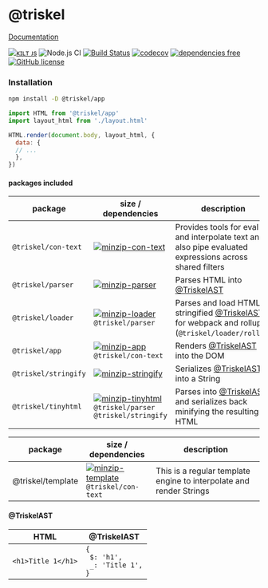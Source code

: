 
# @triskel

[Documentation](https://kiltjs.github.io/triskel/)

[![ᴋɪʟᴛ ᴊs](https://kiltjs.github.io/assets/images/badge-kiltjs.svg)](https://github.com/kiltjs)
![Node.js CI](https://github.com/kiltjs/triskel/workflows/Node.js%20CI/badge.svg?branch=master)
[![Build Status](https://cloud.drone.io/api/badges/kiltjs/triskel/status.svg)](https://cloud.drone.io/kiltjs/triskel)
[![codecov](https://codecov.io/gh/kiltjs/triskel/branch/master/graph/badge.svg)](https://codecov.io/gh/kiltjs/triskel)
[![dependencies free](https://kiltjs.github.io/assets/images/badge-dependencies-free.svg)](https://www.npmjs.com/package/@kilt/triskel)
[![GitHub license](https://kiltjs.github.io/assets/images/badge-license-mit.svg)](LICENSE)

### Installation

``` sh
npm install -D @triskel/app
```

``` js
import HTML from '@triskel/app'
import layout_html from './layout.html'

HTML.render(document.body, layout_html, {
  data: {
  // ...
  },
})
```

#### packages included

| package | size / dependencies | description |
| -- | -- | -- |  
| `@triskel/con-text` | [![minzip-con-text]](https://bundlephobia.com/result?p=@triskel/con-text) | Provides tools for eval and interpolate text and also pipe evaluated expressions across shared filters |
| `@triskel/parser` | [![minzip-parser]](https://bundlephobia.com/result?p=@triskel/parser) | Parses HTML into [@TriskelAST] |
| `@triskel/loader` | [![minzip-loader]](https://bundlephobia.com/result?p=@triskel/loader)<br>`@triskel/parser` | Parses and load HTML as stringified [@TriskelAST] for webpack and rollup (`@triskel/loader/rollup`) |
| `@triskel/app` | [![minzip-app]](https://bundlephobia.com/result?p=@triskel/app)<br>`@triskel/con-text` | Renders [@TriskelAST] into the DOM |
| `@triskel/stringify` | [![minzip-stringify]](https://bundlephobia.com/result?p=@triskel/stringify) | Serializes [@TriskelAST] into a String |
| `@triskel/tinyhtml` | [![minzip-tinyhtml]](https://bundlephobia.com/result?p=@triskel/tinyhtml)<br>`@triskel/parser`<br>`@triskel/stringify` | Parses into [@TriskelAST] and serializes back minifying the resulting HTML |

| package | size / dependencies | description |
| -- | -- | -- |
| @triskel/template | [![minzip-template]](https://bundlephobia.com/result?p=@triskel/template)<br>`@triskel/con-text` | This is a regular template engine to interpolate and render Strings |


#### @TriskelAST

| HTML | @TriskelAST |
| -- | -- |
| `<h1>Title 1</h1>` | <code>{<br>&nbsp;$: 'h1',<br>&nbsp;_: 'Title 1',<br>} </code> |



[@TriskelAST]: #@TriskelAST

[minzip-con-text]: https://badgen.net/bundlephobia/minzip/@triskel/con-text
[minzip-parser]: https://badgen.net/bundlephobia/minzip/@triskel/parser
[minzip-loader]: https://badgen.net/bundlephobia/minzip/@triskel/loader
[minzip-app]: https://badgen.net/bundlephobia/minzip/@triskel/app
[minzip-stringify]: https://badgen.net/bundlephobia/minzip/@triskel/stringify
[minzip-tinyhtml]: https://badgen.net/bundlephobia/minzip/@triskel/tinyhtml
[minzip-template]: https://badgen.net/bundlephobia/minzip/@triskel/template

